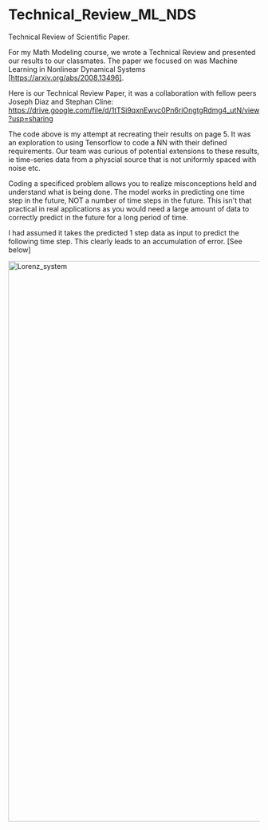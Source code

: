 # Technical_Review_ML_NDS
Technical Review of Scientific Paper. 

For my Math Modeling course, we wrote a Technical Review and presented our results to our classmates. The paper we focused on was Machine Learning in Nonlinear Dynamical Systems
[https://arxiv.org/abs/2008.13496]. 

Here is our Technical Review Paper, it was a collaboration with fellow peers Joseph Diaz and Stephan Cline: https://drive.google.com/file/d/1tTSi9qxnEwvc0Pn6riOngtgRdmg4_utN/view?usp=sharing

The code above is my attempt at recreating their results on page 5. It was an exploration to using Tensorflow to code a NN
with their defined requirements. Our team was curious of potential extensions to these results, ie time-series data from a physcial source that is not uniformly spaced with noise etc. 

Coding a specificed problem allows you to realize misconceptions held and understand what is being done. The model works in predicting one time step
in the future, NOT a number of time steps in the future. This isn't that practical in real applications as you would need a large amount of data to correctly predict in the future for a long period of time. 

I had assumed it takes the predicted 1 step data as input to predict the following time step. This clearly leads to an accumulation of error. [See below]

<img width="1124" alt="Lorenz_system" src="https://user-images.githubusercontent.com/38049811/199127406-23478aba-25c0-4700-9610-f25864213dda.png">
